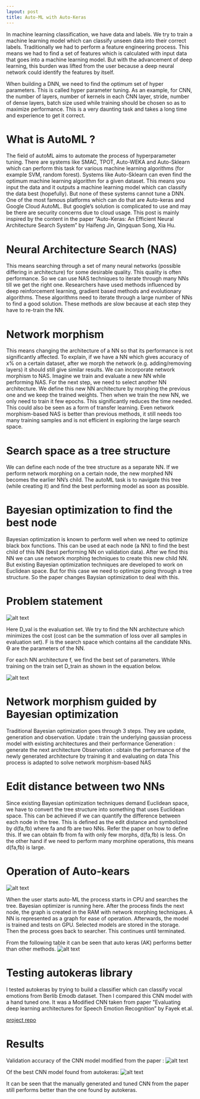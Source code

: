 ```yaml
---
layout: post
title: Auto-ML with Auto-Keras
---
```


In machine learning classification, we have data and labels. We try to train a machine learning model which can classify unseen data into their correct labels. Traditionally we had to perform a feature engineering process. This means we had to find a set of features which is calculated with input data that goes into a machine learning model. But with the advancement of deep learning, this burden was lifted from the user because a deep neural network could identify the features by itself. 

When building a DNN, we need to find the optimum set of hyper parameters. This is called hyper parameter tuning. As an example, for CNN, the number of layers, number of kernels in each CNN layer, stride, number of dense layers, batch size used while training should be chosen so as to maximize performance. This is a very daunting task and takes a long time and experience to get it correct. 


# What is AutoML ?

The field of autoML aims to automate the process of hyperparameter tuning. There are systems like SMAC, TPOT, Auto-WEKA and Auto-Sklearn which can perform this task for various machine learning algorithms (for example SVM, random forest). Systems like Auto-Sklearn can even find the optimum machine learning algorithm for a given dataset. This means you input the data and it outputs a machine learning model which can classify the data best (hopefully). But none of these systems cannot tune a DNN. One of the most famous platforms which can do that are Auto-keras and Google Cloud AutoML. But google’s solution is complicated to use and may be there are security concerns due to cloud usage. This post is mainly inspired by the content in the paper “Auto-Keras: An Efficient Neural Architecture Search System” by Haifeng Jin, Qingquan Song, Xia Hu.

# Neural Architecture Search (NAS)

This means searching through a set of many neural networks (possible differing in architecture) for some desirable quality. This quality is often performance. So we can use NAS techniques to iterate through many NNs till we get the right one. Researchers have used methods influenced by deep reinforcement learning, gradient based methods and evolutionary algorithms. These algorithms need to iterate through a large number of NNs to find a good solution. These methods are slow because at each step they have to re-train the NN.

# Network morphism

This means changing the architecture of a NN so that its performance is not significantly affected. To explain, if we have a NN which gives accuracy of x% on a certain dataset, after we morph the network (e.g. adding/removing layers) it should still give similar results. We can incorporate network morphism to NAS. Imagine we train and evaluate a new NN while performing NAS. For the next step, we need to select another NN architecture. We define this new NN architecture by morphing the previous one and we keep the trained weights. Then when we train the new NN, we only need to train it few epochs. This significantly reduces the time needed. This could also be seen as a form of transfer learning. Even network morphism-based NAS is better than previous methods, it still needs too many training samples and is not efficient in exploring the large search space. 

# Search space as a tree structure

We can define each node of the tree structure as a separate NN. If we perform network morphing on a certain node, the new morphed NN becomes the earlier NN’s child. The autoML task is to navigate this tree (while creating it) and find the best performing model as soon as possible. 

# Bayesian optimization to find the best node

Bayesian optimization is known to perform well when we need to optimize black box functions. This can be used at each node (a NN) to find the best child of this NN (best performing NN on validation data). After we find this NN we can use network morphing techniques to create this new child NN. But existing Bayesian optimization techniques are developed to work on Euclidean space. But for this case we need to optimize going through a tree structure. So the paper changes Baysian optimization to deal with this. 

# Problem statement
![alt text](/images/auto_ML/eqn1.jpg)

Here D_val is the evaluation set.
We try to find the NN architecture which minimizes the cost (cost can be the summation of loss over all samples in evaluation set). F is the search space which contains all the candidate NNs. ϴ are the parameters of the NN. 

For each NN architecture f, we find the best set of parameters. While training on the train set D_train as shown in the equation below.

![alt text](/images/auto_ML/eqn2.jpg)

# Network morphism guided by Bayesian optimization

Traditional Bayesian optimization goes through 3 steps. They are update, generation and observation.
Update : train the underlying gaussian process model with existing architectures and their performance
Generation : generate the next architecture
Observation : obtain the performance of the newly generated architecture by training it and evaluating on data 
This process is adapted to solve network morphism-based NAS

# Edit distance between two NNs

Since existing Bayesian optimization techniques demand Euclidean space, we have to convert the tree structure into something that uses Euclidean space. This can be achieved if we can quantify the difference between each node in the tree. This is defined as the edit distance and symbolized by d(fa,fb) where fa and fb are two NNs. Refer the paper on how to define this. If we can obtain fb from fa with only few morphs, d(fa,fb) is less. On the other hand if we need to perform many morphine operations, this means d(fa,fb) is large. 

# Operation of Auto-kears

![alt text](/images/auto_ML/operation.jpg)

When the user starts auto-ML the process starts in CPU and searches the tree. Bayesian optimizer is running here. After the process finds the next node, the graph is created in the RAM with network morphing techniques. A NN is represented as a graph for ease of operation. Afterwards, the model is trained and tests on GPU. Selected models are stored in the storage. Then the process goes back to searcher. This continues until terminated. 

From the following table it can be seen that auto keras (AK) performs better than other methods.
![alt text](/images/auto_ML/results.jpg)

# Testing autokeras library

I tested autokeras by trying to build a classifier which can classify vocal emotions from Berlib Emodb dataset. Then I compared this CNN model with a hand tuned one. It was a Modified CNN taken from paper "Evaluating deep learning architectures for Speech Emotion Recognition” by Fayek et.al.

[project repo](https://github.com/sleekEagle/autokeras)

# Results

Validation accuracy of the CNN model modified from the paper :
![alt text](/images/auto_ML/cnn_val_accuracy.jpg)

Of the best CNN model found from autokeras:
![alt text](/images/auto_ML/autokeras_vali_accuracy.jpg)

It can be seen that the manually generated and tuned CNN from the paper still performs better than the one
found by autokeras. 

















